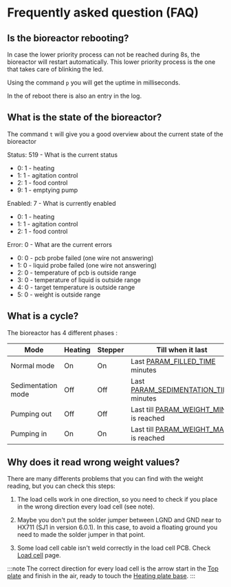 # Frequently asked question (FAQ)

## Is the bioreactor rebooting?

In case the lower priority process can not be reached during 8s, the bioreactor will restart
automatically. This lower priority process is the one that takes care of blinking the
led.

Using the command `p` you will get the uptime in milliseconds.

In the of reboot there is also an entry in the log.

## What is the state of the bioreactor?

The command `t` will give you a good overview about the current state of the bioreactor

Status: 519 - What is the current status

- 0: 1 - heating
- 1: 1 - agitation control
- 2: 1 - food control
- 9: 1 - emptying pump

Enabled: 7 - What is currently enabled

- 0: 1 - heating
- 1: 1 - agitation control
- 2: 1 - food control

Error: 0 - What are the current errors

- 0: 0 - pcb probe failed (one wire not answering)
- 1: 0 - liquid probe failed (one wire not answering)
- 2: 0 - temperature of pcb is outside range
- 3: 0 - temperature of liquid is outside range
- 4: 0 - target temperature is outside range
- 5: 0 - weight is outside range

## What is a cycle?

The bioreactor has 4 different phases :

Mode               | Heating | Stepper | Till when it last
-------------------|---------|---------|----------------------------------------
Normal mode        |   On    |   On    | Last [PARAM_FILLED_TIME](../10_platformio/20_parameters.md) minutes
Sedimentation mode |   Off   |   Off   | Last [PARAM_SEDIMENTATION_TIME](../10_platformio/20_parameters.md) minutes
Pumping out        |   Off   |   Off   | Last till [PARAM_WEIGHT_MIN](../10_platformio/20_parameters.md) is reached
Pumping in         |   On    |   On    | Last till [PARAM_WEIGHT_MAX](../10_platformio/20_parameters.md) is reached

## Why does it read wrong weight values?

There are many differents problems that you can find with the weight reading, but you can check this steps:

1. The load cells work in one direction, so you need to check if you place in the wrong direction every load cell (see note).

2. Maybe you don't put the solder jumper between LGND and GND near to HX711 (SJ1 in version 6.0.1). In this case, to avoid a floating ground you need to made the solder jumper in that point.

3. Some load cell cable isn't weld correctly in the load cell PCB. Check [Load cell](../20_making/60_weight/index.md) page.

:::note
The correct direction for every load cell is the arrow start in the [Top plate](../20_making/10_assembling/30_top.md) and finish in the air, ready to touch the [Heating plate base](../20_making/10_assembling/20_heating.md).
:::